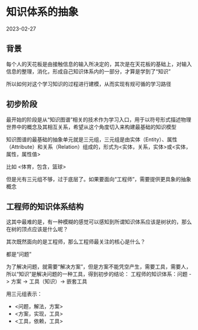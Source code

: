 # 知识体系的抽象
2023-02-27

## 背景
每个人的天花板是由接触信息的输入所决定的，其次是在天花板的基础上，对输入信息的整理，消化，形成自己知识体系内的一部分，才算是学到了“知识”

所以如何对这个学习知识的过程进行建模，从而实现有规可循的学习路径

## 初步阶段
最开始的阶段是从“知识图谱”相关的技术作为学习入口，用于以符号形式描述物理世界中的概念及其相互关系，希望从这个角度切入来构建最基础的知识模型

知识图谱的最基础的抽象单元就是三元组，三元组是由实体（Entity）、属性（Attribute）和关系（Relation）组成的，形式为<实体，关系，实体>或<实体，属性，属性值>

比如 <体育，包含，篮球>

但是光有三元组不够，过于底层了。如果要面向“工程师”，需要提供更具象的抽象概念

## 工程师的知识体系结构

这其中最难的是，有一种模糊的感觉可以感知到所谓知识体系应该是树状的，那么在树的顶点应该是什么呢？

其次既然面向的是工程师，那么工程师最关注的核心是什么？

都是“问题”

为了解决问题，就需要“解决方案”，但是方案不能凭空产生，需要工具，需要人，所以“知识”是解决问题的一种工具，得到初步的结论：
工程师的知识体系：问题 -> 方案 -> 工具（知识）-> 嵌套工具

用三元组表示：
- <问题，解法，方案>
- <方案，实现，工具>
- <工具，依赖，工具>